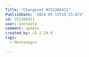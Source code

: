 ```yaml
---
Title: "Changeset #151366411"
PublishDate: "2024-05-15T15:15:07Z"
id: 151366411
user: kentakta
comment: update
created_by: iD 2.29.0
tags:
  - Montenegro

---
```

